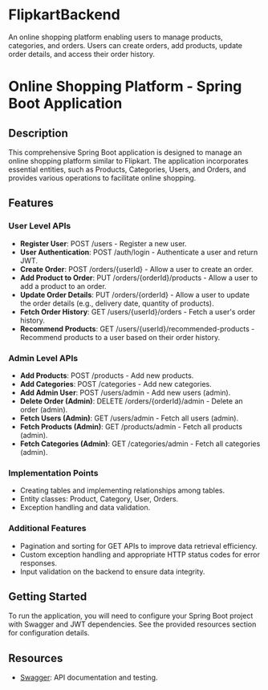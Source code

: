 # FlipkartBackend
An online shopping platform enabling users to manage products, categories, and orders. Users can create orders, add products, update order details, and access their order history.



# Online Shopping Platform - Spring Boot Application

## Description
This comprehensive Spring Boot application is designed to manage an online shopping platform similar to Flipkart. The application incorporates essential entities, such as Products, Categories, Users, and Orders, and provides various operations to facilitate online shopping.

## Features

### User Level APIs
- **Register User**: POST /users - Register a new user.
- **User Authentication**: POST /auth/login - Authenticate a user and return JWT.
- **Create Order**: POST /orders/{userId} - Allow a user to create an order.
- **Add Product to Order**: PUT /orders/{orderId}/products - Allow a user to add a product to an order.
- **Update Order Details**: PUT /orders/{orderId} - Allow a user to update the order details (e.g., delivery date, quantity of products).
- **Fetch Order History**: GET /users/{userId}/orders - Fetch a user's order history.
- **Recommend Products**: GET /users/{userId}/recommended-products - Recommend products to a user based on their order history.

### Admin Level APIs
- **Add Products**: POST /products - Add new products.
- **Add Categories**: POST /categories - Add new categories.
- **Add Admin User**: POST /users/admin - Add new users (admin).
- **Delete Order (Admin)**: DELETE /orders/{orderId}/admin - Delete an order (admin).
- **Fetch Users (Admin)**: GET /users/admin - Fetch all users (admin).
- **Fetch Products (Admin)**: GET /products/admin - Fetch all products (admin).
- **Fetch Categories (Admin)**: GET /categories/admin - Fetch all categories (admin).

### Implementation Points
- Creating tables and implementing relationships among tables.
- Entity classes: Product, Category, User, Orders.
- Exception handling and data validation.

### Additional Features
- Pagination and sorting for GET APIs to improve data retrieval efficiency.
- Custom exception handling and appropriate HTTP status codes for error responses.
- Input validation on the backend to ensure data integrity.

## Getting Started
To run the application, you will need to configure your Spring Boot project with Swagger and JWT dependencies. See the provided resources section for configuration details.

## Resources
- [Swagger](https://swagger.io/): API documentation and testing.




